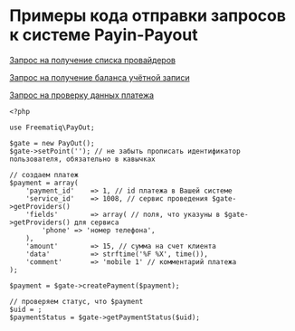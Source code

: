 # Примеры кода отправки запросов к системе Payin-Payout

[Запрос на получение списка провайдеров](GetProvidersExample.md)

[Запрос на получение баланса учётной записи](GetBalanceExample.md)

[Запрос на проверку данных платежа](VerifyPaymentExample.md)

```
<?php

use Freematiq\PayOut;

$gate = new PayOut();
$gate->setPoint(''); //	не забыть прописать идентификатор пользователя, обязательно в кавычках

// создаем платеж
$payment = array(
    'payment_id'    => 1, // id платежа в Вашей системе
    'service_id'    => 1008, // сервис проведения $gate->getProviders()
    'fields'        => array( // поля, что указуны в $gate->getProviders() для сервиса
        'phone' => 'номeр телефона',
    ),
    'amount'        => 15, // сумма на счет клиента
    'data'          => strftime('%F %X', time()),
    'comment'       => 'mobile 1' // комментарий платежа
);

$payment = $gate->createPayment($payment);

// проверяем статус, что $payment
$uid = ;
$paymentStatus = $gate->getPaymentStatus($uid);
```

